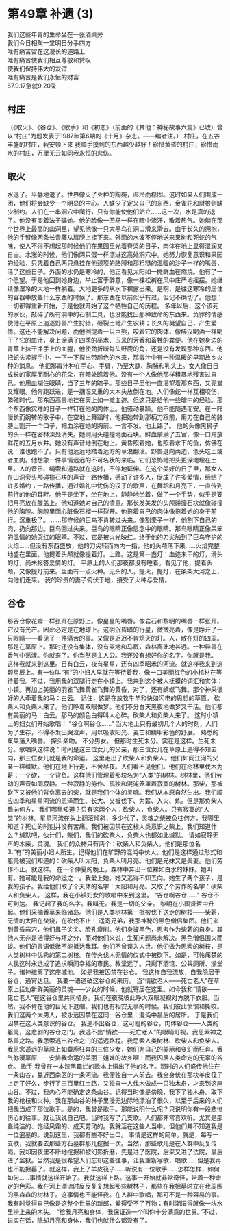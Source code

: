 <link href="../../../css/style.css" rel="stylesheet" type="text/css" />

# 第49章 补遗 (3)

<div class="poetry">

我们这些年青的生命坐在一张酒桌旁<br />
我们今日相聚一堂明日分手四方<br />
唯有痛苦留在这漫长的道路上<br />
唯有痛苦使我们相互尊敬和赞叹<br />
使我们保持伟大的友谊<br />
唯有痛苦是我们永恒的财富<br />
87.9.17急就9.20录<br />

</div>

## 村庄

（《取火》、《谷仓》、《歌手》和《初恋》（前面的《其他：神秘故事六篇》已收）曾以“村庄”为题发表于1987年第6期的《十月》杂志。——编者注。）
村庄，在五谷丰盛的村庄，我安顿下来
我顺手摸到的东西越少越好！珍惜黄昏的村庄，珍惜雨水的村庄，万里无云如同我永恒的悲伤。

## 取火

<div class="p">

水退了。平静地退了。世界像灭了火种的陶碗，湿冷而稳固。这时如果人们围成一团，他们将会缺少一个明显的中心。人缺少了定义自己的东西，金雀花和豺狼则缺少制约。人们在一串洞穴中爬行，只有你能使他们站立……这一次，水是真的退了。他没有变着法子骗她。他的脸像一匹马一样在暗中流汗，散着热气。她躺在那个世界上最高的山洞里，望见他像一只大黑鸟在洞口滑来滑去。由于长久的拥抱，他的手臂像两条长青藤从肩膀上挂下来。外面的水波不停地送来果树和死蛇的气味，使人不得不想起那时候他们在果园里光着脊梁的日子，肉体在地上显得湿润又自由。水涨的时候，他们像两只蛋一样漂进这高处洞穴中。她努力恢复意识和果园的经验，只凭着自己两只悬挂在他颈项的胳膊和那粗糙的温暖的沙子一样的嘴唇，活了这些日子。外面的水仍是寒冷的，他正看见太阳如一摊鲜血在燃烧。他有了一个愿望。于是他回到她身边，举止富于醉意，像一棵松树在风中庄严地摇摆。她继续像湿冷的大地一样躺着。大地更多的从水下裸露出来。是啊，是往这寒冷的居住的容器中放些什么东西的时候了。那东西在以前似乎有过，但记不确切了。他想：一切都得重新开始，于是他就开始了这个牺牲自己的历程。
多年以后，这个该死的家伙，敲碎了所有洞中的石制工具，也没能找出那种致命的东西来。负罪的情感使他在平原上追逐野兽产生狩猎，砸裂土地产生农耕；长久的凝望自己，产生爱情。这还不能解决问题，而他倒提着一只巨熊，咬着它的肉体，像醉汉喝酒一样喝干了它的血汁，身上涂满了四季的巫术、玉米的芳香和畜牲的粪便。他在她身边的青草上抹干净手上的血腥，他使劲折断每头野鹿的角，还是没有发现那种东西。他把蛇头紧握手中，一下一下捏出带颜色的水来，那毒汁中有一种温暖的早期故乡火种的消息。
他把那毒汁种在手心、手臂，乃至大腿、胸脯和乳头上。女人像日日成长的宽厚而耐心的花朵，在暗处瞧着他。没有一个人像他那样粗暴地残害过自己。他用血糊住眼睛，当了三年的瞎子。那些日子里他一直渴望着那东西，又亮堂又耀眼。他奔跑跃进，是一捆湿又重的大木头放倒在地。人们像蛇一样互相咬伤、繁殖时代。那东西高贵地挂在天上如一摊血迹。但这只是给他一些暗中的经验。那个东西像灾难的日子一样钉在他的肉体上。他骚动暴躁。他不能随遇而安。在一阵漫长而婉转的歌子中，在空地上舞蹈时，他把她带到那柄刀跟前，用刀在自己的胳膊上割开一个口子，把血涂在她的胸前。一言不发。他上路了。
他的头像黑狮子的头一样在密林深处消失。她则用头碰撞地面石块。鲜血蒙满了五官，像一口开放鲜花的五月水井。她没有声音地倒在地上。黄昏照着她，也照着水下的鱼，仿佛在说：谁也跑不了。只有他远远地踏着远方的草浪翻滚。野兽退向两边，低头吃土或者血肉。他想象一件事情远远的不可名状的来临。它们恐怖地把头更深地埋在土里。人的音乐、绳索和道路就在这时，不停地延伸。在这个美好的日子里，那女人在山洞旁头颅碰撞石块的声音一路传播，感动了许多人，促成了许多爱情，缔结了许多婚约；一路传播，通过婚礼中忧伤的汉子的歌声，在舞蹈和月亮下，一直传到前行的他的耳畔。他于是坐下，坐在地上，静静地坐着，做了一个手势，似乎是要把月亮放在膝盖上。他知道她对自己的情意。那长发美发的头颅碰撞石块就像碰撞他的胸膛。胸膛里面心脏像石榴一样裂开。他拖着自己的肉体像拖着她的身子前行。沉重极了。
……那守候的巨鸟不肯转过头来。像割麦子一样，他割下自己的肉，扔向那边。巨鸟回过头来。巨鸟的眼睛正像思念中的眼睛。那鸟眼睛正像呆笨的温情的她哭红的眼睛。不过，它是被火光映红。终于他的刀尖触到了巨鸟守护的火焰……但没有东西盛放，他的刀尖转而向内一指，他的头颅落下来……火焰完整地盛在里面。他提着头颅就像提着灯。上路。这是第一盏灯：血迹未干的灯，滑头的灯，尚未报答爱情的灯。
平原上的人们那夜都没有睡着。看见了他，提着头颅，又像提灯前来。里面有一点火种。无头的人，提火，提灯，在条条大河之上，向他们走来。
我的珍贵的妻子俯伏于地，接受了火种与爱情。

</div>

## 谷仓

<div class="p">

那谷仓像花瓣一样张开在原野上。像星星的嘴唇。像岩石和黎明的嘴唇一样张开。它没有光芒。因此必定是在地球上。这阴沉昏暗的行星，微微亮着，像是睁开了一只眼睛——看见了一件痛苦的事。又像是迟迟不肯熄灭的灯。人，散在灯的四周。
那是在草原上。那时还没有集体，没有麦地和马厩，森林离此地甚远。一种异兽在香气中荡漾。你就来了。你当然是主人公。我还没有想好你的名字。你就是我。
这样我就来到这里。日有白云，夜有星星，还有四季昭禾的河流。就这样我来到这颗星辰上。有一位叫“有”的小妇人早就在等待着我，像一口美丽红色的小棺材在等待着我。不过，我用我的双腿行走在小镇上。我来到这个被人抚摸的词汇和实体：小镇。再加上美丽的羽雀飞舞黄雀飞舞的黄昏，对了，还有蜻蜒飞舞。那个神采很好的人牵着我的马：白云。
记住，这是在放牧牛羊和快如闪电的思想的草原。
砍柴人和负柴人来了。他们睁着双眼做梦。他们不分白天黑夜地做梦又干活。他们都有美丽的马：白云。那马的颜色白得叫人心碎。砍柴人和负柴人来了。
这时小镇上的妇女们开始歌唱：
“谷仓啊谷仓……”
当大地上只有最初几个人的时刻，人们为了生存，不得不发出哭泣声，用以吸收阳光、麦芒和鳞甲彩色的舒展。
熟悉的浆果落入嘴唇。
探头亲吻。
不分男女。
但那时生死未分。实在是这样。生死未分。歌唱队这样说：时间是这三位女儿的父亲，那三位女儿在草原上逃得不知去向，那三位女儿就是我的命运。
这里走出了砍柴人和负柴人。他们如同江河的父亲一样缄默。他们在地上行走，不舍昼夜。人们看不见他们。他们在树林里伐木为薪；一个砍，一个背负。这样他们管理着那块名为“人类”的树林。树林里，他们劳动的声音如同寂静。一种寂静的劳作、孤独和混沌笼罩着寂寞的树林。那柴，那被砍下又被他们背负离去的柴，就是我们个体的灵魂。我们从本原自然生出。我们顺应四季和星星河流的恩泽而生、长大、又被伐下、为薪、入火、炼。但是那负柴人趋向何方，`我们哪里知道？只有这两个人：砍柴人，负柴人。只有寂寞的“人类”的树林。星星河流在头上翻滚倾斜，多少代了，灵魂之柴被负往何方，我哪里知道？死亡的时刻并没有苦痛。我们被囚禁在这根人类意识之柴上，我们知道什么？缄默吧，伙计们，柴们，我们的砍柴人、负柴人也都如此缄默。
请如寂静无声的木柴，灵魂。
我们的众神只有两个：砍柴人和负柴人。他们是那位名叫“有”的美丽小妇人所生。记得他们在旷野的混沌中长大。他们是这样通过形式和躯壳被我们知道的：砍柴人叫太阳，负柴人叫月亮。他们是兄妹又是夫妻。他们劳作不止。就这样。
在一个仲夏的晚上，森林中奔出一位裸如白水的妹妹。她叫有。她可能是我的命运之一。我爱上她。她又逃得不知去向。她生了两个孩子，是我的孩子。我给他们取了个天体的名字：太阳和月亮。又取了个劳作的名字：砍柴人和负柴人。
这样，我在小镇妇女的歌唱中来到这里。
“谷仓啊谷仓……”
谷仓不可到达。
我记起了我的名字。我叫无。我是一切的父亲。
黎明在小国贤哲中升起。他们采摘香草来临诸岛。他们是人类树林第一批被伐下送走的树枝——柴薪，无情的太阳在焚烧，在砍伐不止！
遥寄兄弟，我那神秘的黑色僧侣集团。他们来到黄昏岩穴，他们鼻子尖尖、脸孔瘦削。他们身披黑色，思考作为柴薪的自身。其他人无非是活得好与坏之分，而对他们来说，生死问题尚未解决。黑色僧侣围火而谈。他们的言语低微不能抵达我耳。他们不曾误入人世。他们做为思索的树枝，是人类树林中优秀的第二树枝。在传火伐木无情的仪式中被砍下。如是，可怜痛楚的人民这时永远成了追求瞬间幸福的市民。教堂远了。只剩下酒馆、公共厕所、澡堂子。诸神撤离了这座城池。
如是我被囚禁在谷仓。
我这样自我流放，自我隐居于谷仓，通宵达旦。
我要一语道破这谷仓的来历。
当“情欲老人——死亡老人”在草原上拦劫新鲜美丽的灵魂——少女的时候，他就寄居在这里。如今我和“情欲——死亡老人”在这谷仓里共同栖身。我们在夜晚彼此睁大双眼凝视对方脱下衣服。当然，我不肯在他的目光下退缩。我们也有相安无事的时候。我们彼此愤恨和撕咬。我们这两个大男人，被永远囚禁在这同一谷仓里：混沌中最后的居所。
于是我们囚禁在这人类意识的谷仓。
我逃不出谷仓，这可耻的谷仓，肉体谷仓——人类的躯壳，这悲剧的谷仓之门。我逃不出“情欲——死亡老人”的眼睛盯视。我思索神之路兽之路。我思索逃出谷仓之门的遥远路程。我思索人类树林、砍柴人和负柴人。我思念遥远的草原上如麋鹿狂奔的三位少女，她们为自己的美丽和变幻而狂奔。香气弥漫草原——安排我命运的美丽三姐妹的故乡啊！而我囚居人类命定的无辜的谷仓。
歌手
我曾在一本漆黑霉烂的歌本上悟出了他的名字。那时的人们盛传他住在一条山谷，靠近西南区的一条河流。我便独自一人前去。我全身伏在那块羊皮筏子上走了好久，步行了三百里红土路，又独自一人伐木做成一只独木舟，才来到这座山谷。不过，我内心不能确定这条山谷。记得当时像是傍晚，我下了独木舟。取下我的枪枝和火种。我在那山谷的林子里漫无边际地漂泊了很久，以至于后来的人们把我当成了那位歌手。是的，我曾是歌手。那能说明什么呢？只说明你有一段悲惨伤心的往事。就让我说自己吧。当时我写了几支歌。人们都非常喜欢听。尤其是那些纯洁的、饱经风霜的、成天劳动的。我就活在这些人当中。但他们并不知道我是一位盗墓的。说到这里，我都有些不好出口。
事情是这样的简单。就是，每写一支歌，我就要去那些方石墓群那儿挖掘一次。当然，那些歌儿是在人群中反复传唱。我却因夜里不断地挖掘和被幻影折磨，先是进了医院，后来又进了法院，最后进了监狱。当然我是很希望人们忘却这些往事，让我重新写歌，唱歌……但是我再也不能掘墓了。就这样，我上了羊皮筏子……听说有一位歌手……怎样怎样，如何如何……事情就这样开始了。我就这样上路。这事一开始就非常奇怪，带着一种命定的色彩。我在河上漂流时反反复复想起那些树林子，那些在我掘墓时立在我周围的黑森森的树林子。这事情也不能怪我。在人群中歌唱，那可不是一种容易的事。我有时觉得自己像是这整个世界的新郎，爱得受不了万物；有时潮湿得就像一块水里捞上来的木头。
“给我月亮和身体，我保证造一个叫你十分满意的世界。”不过，说实在话，除却月亮和身体，我们也就什么都没有了。

</div>

